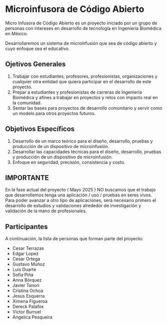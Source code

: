 # Microinfusora de Código Abierto

Micro Infusora de Código Abierto es un proyecto iniciado por un grupo de personas con intereses en desarrollo de tecnología en Ingeniería Biomédica en México.

Desarrollaremos un sistema de microinfusión que sea de código abierto y cuyo enfoque sea el educativo.

## Ojetivos Generales

1. Trabajar con estudiantes, profesores, profesionistas, organizaciones y cualquier otra entidad que quiera participar en el desarrollo de este proyecto.
2. Prepar a estudiantes y profesionistas de carreras de Ingeniería Biomédica y afines a trabajar en proyectos y retos con impacto real en la comunidad.
3. Sentar las bases para proyectos de desarrollo comunitario y servir como un modelo para otros proyectos futuros.

## Objetivos Específicos

1. Desarrollo de un marco teórico para el diseño, desarrollo, pruebas y producción de un dispositivo de microinfusión.
2. Desarrollar las capacidades técnicas para el diseño, desarrollo, pruebas y producción de un dispositivo de microinfusión.
3. Enfoque en seguridad, precisión, consistencia y costo.

## IMPORTANTE

En la fase actual del proyecto ( Mayo 2025 ) NO buscamos que el trabajo que desarrollemos tenga una aplicación / uso / pruebas en seres vivos. Para poder avanzar a otro tipo de aplicaciones, será necesario primero el desarrollo de estudios y validaciones alrededor de investigación y validación de la mano de profesionales.

## Participantes

A continuación, la lista de personas que forman parte del proyecto:

* Cesar Terrazas
* Edgar Lopez
* Cesar Ortega
* Gustavo Muñoz
* Luis Duarte
* Sofia Piña 
* Anna Bórquez
* Javier Tanori
* Cristina Ochoa
* Jesus Esquerra
* Ximena Figueroa
* Dereck Palafox
* Victor Burruel  
* Angelica Pesqueira  
